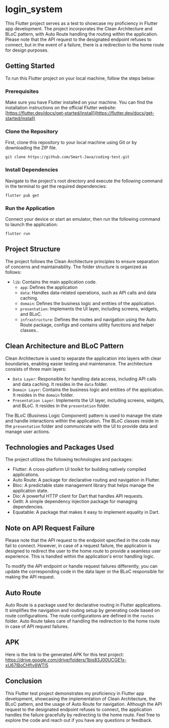 # login_system

This Flutter project serves as a test to showcase my proficiency in Flutter app development. The project incorporates the Clean Architecture and BLoC pattern, with Auto Route handling the routing within the application. Please note that the API request to the designated endpoint refuses to connect, but in the event of a failure, there is a redirection to the home route for design purposes.

## Getting Started

To run this Flutter project on your local machine, follow the steps below:

### Prerequisites

Make sure you have Flutter installed on your machine. You can find the installation instructions on the official Flutter website: [https://flutter.dev/docs/get-started/install](https://flutter.dev/docs/get-started/install)

### Clone the Repository

First, clone this repository to your local machine using Git or by downloading the ZIP file.

```
git clone https://github.com/Smart-Java/coding-test.git
```

### Install Dependencies

Navigate to the project's root directory and execute the following command in the terminal to get the required dependencies:

```
flutter pub get
```

### Run the Application

Connect your device or start an emulator, then run the following command to launch the application:

```
flutter run
```

## Project Structure

The project follows the Clean Architecture principles to ensure separation of concerns and maintainability. The folder structure is organized as follows:

- `lib`: Contains the main application code.
  - `app`: Defines the application
  - `data`: Handles data-related operations, such as API calls and data caching.
  - `domain`: Defines the business logic and entities of the application.
  - `presentation`: Implements the UI layer, including screens, widgets, and BLoC.
  - `infrastructure`: Defines the routes and navigation using the Auto Route package, configs and contains utility functions and helper classes..

## Clean Architecture and BLoC Pattern

Clean Architecture is used to separate the application into layers with clear boundaries, enabling easier testing and maintenance. The architecture consists of three main layers:

- `Data Layer`: Responsible for handling data access, including API calls and data caching. It resides in the `data` folder.
- `Domain Layer`: Contains the business logic and entities of the application. It resides in the `domain` folder.
- `Presentation Layer`: Implements the UI layer, including screens, widgets, and BLoC. It resides in the `presentation` folder.

The BLoC (Business Logic Component) pattern is used to manage the state and handle interactions within the application. The BLoC classes reside in the `presentation` folder and communicate with the UI to provide data and manage user actions.

## Technologies and Packages Used
The project utilizes the following technologies and packages:

- Flutter: A cross-platform UI toolkit for building natively compiled applications.
- Auto Route: A package for declarative routing and navigation in Flutter.
- Bloc: A predictable state management library that helps manage the application state.
- Dio: A powerful HTTP client for Dart that handles API requests.
- GetIt: A simple dependency injection package for managing dependencies.
- Equatable: A package that makes it easy to implement equality in Dart.

## Note on API Request Failure
Please note that the API request to the endpoint specified in the code may fail to connect. However, in case of a request failure, the application is designed to redirect the user to the home route to provide a seamless user experience. This is handled within the application's error handling logic.

To modify the API endpoint or handle request failures differently, you can update the corresponding code in the data layer or the BLoC responsible for making the API request.

## Auto Route

Auto Route is a package used for declarative routing in Flutter applications. It simplifies the navigation and routing setup by generating code based on route configurations. The route configurations are defined in the `routes` folder. Auto Route takes care of handling the redirection to the home route in case of API request failures.

## APK
Here is the link to the generated APK for this test project: https://drive.google.com/drive/folders/1bis83J00UCGE1x-xU67lBoCHflv8WTI5

## Conclusion

This Flutter test project demonstrates my proficiency in Flutter app development, showcasing the implementation of Clean Architecture, the BLoC pattern, and the usage of Auto Route for navigation. Although the API request to the designated endpoint refuses to connect, the application handles the failure gracefully by redirecting to the home route. Feel free to explore the code and reach out if you have any questions or feedback.